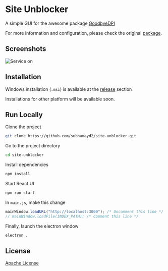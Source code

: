 # Site Unblocker

A simple GUI for the awesome package [GoodbyeDPI](https://github.com/ValdikSS/GoodbyeDPI)

For more information and configuration, please check the original [package](https://github.com/ValdikSS/GoodbyeDPI).

## Screenshots

![Service on](https://raw.githubusercontent.com/subhamayd2/site-unblocker/master/ss.png)

## Installation

Windows installation (`.msi`) is available at the [release](https://github.com/subhamayd2/site-unblocker/releases) section

Installations for other platform will be available soon.

## Run Locally

Clone the project

```bash
git clone https://github.com/subhamayd2/site-unblocker.git
```

Go to the project directory

```bash
cd site-unblocker
```

Install dependencies

```bash
npm install
```

Start React UI

```bash
npm run start
```

In `main.js`, make this change

```js
mainWindow.loadURL("http://localhost:3000"); /* Uncomment this line */
// mainWindow.loadFile(INDEX_PATH); /* Comment this line */
```

Finally, launch the electron window

```bash
electron .
```

## License

[Apache License](https://github.com/subhamayd2/site-unblocker/blob/master/LICENSE)
